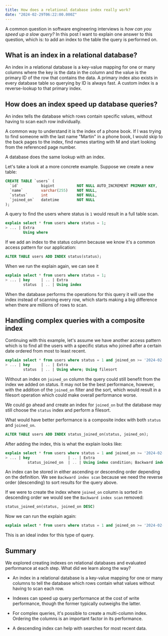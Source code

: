 ```yaml
---
title: How does a relational database index really work?
date: "2024-02-29T06:22:00.000Z"
---
```


A common question in software engineering interviews is _how can you speed up a slow query?_ In this post I want to explain one answer to this question, which is: to add an index to the table the query is performed on.

## What is an index in a relational database?

An index in a relational database is a key-value mapping for one or many columns where the key is the data in the column and the value is the primary ID of the row that contains the data. 
A primary index also exists in every database table so querying by ID is always fast. A custom index is a reverse-lookup to that primary index.

## How does an index speed up database queries?
An index tells the database which rows contain specific values, without having to scan each row individually.

A common way to understand it is the index of a phone book.
If I was trying to find someone with the last name "Martin" in a phone book, I would skip to the back pages to the index, find names starting with M and start looking from the referenced page number.

A database does the same lookup with an index.

Let's take a look at a more concrete example. Suppose we create a new table:

```sql
CREATE TABLE `users` (
  `id`          bigint          NOT NULL AUTO_INCREMENT PRIMARY KEY,
  `name`        varchar(255)    NOT NULL,
  `status`      int             NOT NULL,
  `joined_on`   datetime        NOT NULL
);
```

A query to find the users where status is `1` would result in a full table scan.

```sql
explain select * from users where status = 1;
> ... | Extra
        Using where
```

If we add an index to the status column because we know it's a common access pattern for our application:
```sql
ALTER TABLE users ADD INDEX status(status);
```

When we run the explain again, we can see it 
```sql
explain select * from users where status = 1;
> ... | key     | .. | Extra
        status  | .. | Using index
```

When the database performs the operations for this query it will use the index instead of scanning every row, which starts making a big difference when there are millions of rows to scan.

## Handling complex queries with a composite index

Continuing with this example, let's assume we have another access pattern which is to find all the users with a specific status who joined after a certain date ordered from most to least recent.

```sql
explain select * from users where status = 1 and joined_on >= '2024-02-24' order by joined_on desc;
> ... | key     | .. | Extra
        status  | .. | Using where; Using filesort
```

Without an index on `joined_on` column the query could still benefit from the index we added on status. It may not be the best performance, however, with the addition of the `joined_on` filter and the sort, which would result in a filesort operation which could make overall performance worse.

We could go ahead and create an index for `joined_on` but the database may still choose the `status` index and perform a filesort.

What would have better performance is a composite index with both `status` and `joined_on`.


```sql
ALTER TABLE users ADD INDEX status_joined_on(status, joined_on);
```

After adding the index, this is what the explain looks like:

```sql
explain select * from users where status = 1 and joined_on >= '2024-02-24' order by joined_on desc;
> ... | key                 | .. | Extra
          status_joined_on  | .. | Using index condition; Backward index scan
```

An index can be stored in either ascending or descending order depending on the definition. We see `Backward index scan` because we need the reverse order (descending) to sort results for the query above.

If we were to create the index where `joined_on` column is sorted in descending order  we would see the `Backward index scan` removed:
```sql
status_joined_on(status, joined_on DESC)
```

Now we can run the explain again:
```sql
explain select * from users where status = 1 and joined_on >= '2024-02-24' order by joined_on desc;
```

This is an ideal index for this type of query.

## Summary

We explored creating indexes on relational databases and evaluated performance at each step. What did we learn along the way?

- An index in a relational database is a key-value mapping for one or many columns to tell the database which rows contain what values without having to scan each row.

- Indexes can speed up query performance at the cost of write performance, though the former typically outweighs the latter.

- For complex queries, it's possible to create a multi-column index. Ordering the columns is an important factor in its performance.

- A descending index can help with searches for most recent data.